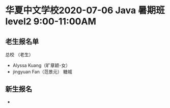 # 华夏中文学校2020-07-06 Java 暑期班 level2 9:00-11:00AM

## 老生报名单
总校 （老生）
* Alyssa Kuang（旷章颖-女）
* jingyuan Fan（范景元）
糖城

## 新生报名
* 